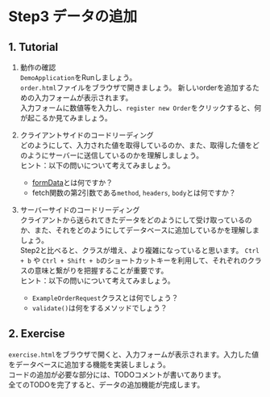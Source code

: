 # Step3 データの追加

## 1. Tutorial

1. 動作の確認  
`DemoApplication`をRunしましょう。  
`order.html`ファイルをブラウザで開きましょう。
新しいorderを追加するための入力フォームが表示されます。  
入力フォームに数値等を入力し、`register new Order`をクリックすると、何が起こるか見てみましょう。

2. クライアントサイドのコードリーディング  
どのようにして、入力された値を取得しているのか、また、取得した値をどのようにサーバーに送信しているのかを理解しましょう。  
ヒント：以下の問いについて考えてみましょう。
     - [formData](https://magazine.techacademy.jp/magazine/21089)とは何ですか？
     - fetch関数の第2引数である`method`, `headers`, `body`とは何ですか？

3. サーバーサイドのコードリーディング  
クライアントから送られてきたデータをどのようにして受け取っているのか、また、それをどのようにしてデータベースに追加しているかを理解しましょう。  
Step2と比べると、クラスが増え、より複雑になっていると思います。 `Ctrl + b` や `Ctrl + Shift + b`のショートカットキーを利用して、それぞれのクラスの意味と繋がりを把握することが重要です。  
ヒント：以下の問いについて考えてみましょう。
     - `ExampleOrderRequest`クラスとは何でしょう？
     - `validate()`は何をするメソッドでしょう？

## 2. Exercise

`exercise.html`をブラウザで開くと、入力フォームが表示されます。入力した値をデータベースに追加する機能を実装しましょう。  
コードの追加が必要な部分には、TODOコメントが書いてあります。  
全てのTODOを完了すると、データの追加機能が完成します。  
